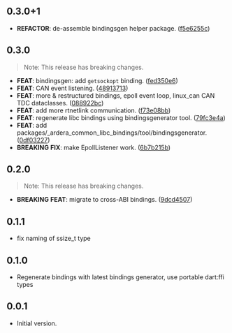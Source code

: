## 0.3.0+1

 - **REFACTOR**: de-assemble bindingsgen helper package. ([f5e6255c](https://github.com/ardera/flutter_packages/commit/f5e6255cd90957507f2c0e81a5bae21244860d6f))

## 0.3.0

> Note: This release has breaking changes.

 - **FEAT**: bindingsgen: add `getsockopt` binding. ([fed350e6](https://github.com/ardera/flutter_packages/commit/fed350e646b128d29468a165d78bcaee84859737))
 - **FEAT**: CAN event listening. ([48913713](https://github.com/ardera/flutter_packages/commit/48913713f48ce5665dfd8c73ab0e5e7653634f73))
 - **FEAT**: more & restructured bindings, epoll event loop, linux_can CAN TDC dataclasses. ([088922bc](https://github.com/ardera/flutter_packages/commit/088922bc66ed415f9bbd6a39bf624db09f92ba18))
 - **FEAT**: add more rtnetlink communication. ([f73e08bb](https://github.com/ardera/flutter_packages/commit/f73e08bb135ccc67222d8e1cfb210fd0f550d8c1))
 - **FEAT**: regenerate libc bindings using bindingsgenerator tool. ([79fc3e4a](https://github.com/ardera/flutter_packages/commit/79fc3e4a5cb5e84fd6df24f1ba1bdbbc81ff8e60))
 - **FEAT**: add packages/_ardera_common_libc_bindings/tool/bindingsgenerator. ([0df03227](https://github.com/ardera/flutter_packages/commit/0df03227620d4762f812b8be2feaebe1e383783d))
 - **BREAKING** **FIX**: make EpollListener work. ([6b7b215b](https://github.com/ardera/flutter_packages/commit/6b7b215bc65c079490ef147521e62385238aa22d))

## 0.2.0

> Note: This release has breaking changes.

 - **BREAKING** **FEAT**: migrate to cross-ABI bindings. ([9dcd4507](https://github.com/ardera/flutter_packages/commit/9dcd450738c418be34aa8bb9f2aac3794b256469))

## 0.1.1

- fix naming of ssize_t type

## 0.1.0

- Regenerate bindings with latest bindings generator, use portable dart:ffi types

## 0.0.1

- Initial version.
